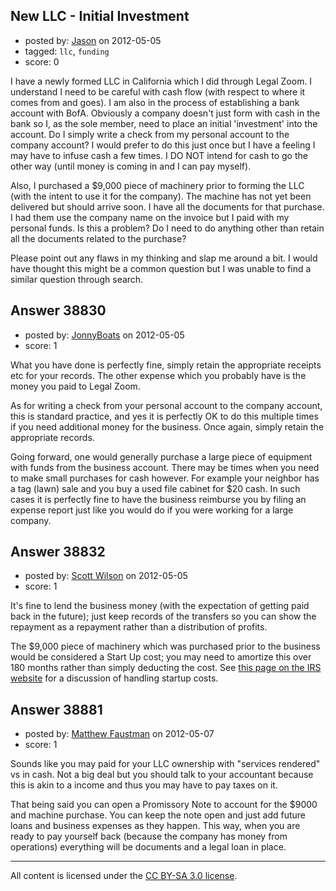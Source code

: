## New LLC - Initial Investment

- posted by: [Jason](https://stackexchange.com/users/-1/17590-jason) on 2012-05-05
- tagged: `llc`, `funding`
- score: 0

I have a newly formed LLC in California which I did through Legal Zoom. I understand I need to be careful with cash flow (with respect to where it comes from and goes). I am also in the process of establishing a bank account with BofA. Obviously a company doesn't just form with cash in the bank so I, as the sole member, need to place an initial 'investment' into the account. Do I simply write a check from my personal account to the company account? I would prefer to do this just once but I have a feeling I may have to infuse cash a few times. I DO NOT intend for cash to go the other way (until money is coming in and I can pay myself).

Also, I purchased a $9,000 piece of machinery prior to forming the LLC (with the intent to use it for the company). The machine has not yet been delivered but should arrive soon. I have all the documents for that purchase. I had them use the company name on the invoice but I paid with my personal funds. Is this a problem? Do I need to do anything other than retain all the documents related to the purchase?

Please point out any flaws in my thinking and slap me around a bit. I would have thought this might be a common question but I was unable to find a similar question through search.


## Answer 38830

- posted by: [JonnyBoats](https://stackexchange.com/users/-1/3100-jonnyboats) on 2012-05-05
- score: 1

What you have done is perfectly fine, simply retain the appropriate receipts etc for your records. The other expense which you probably have is the money you paid to Legal Zoom.

As for writing a check from your personal account to the company account, this is standard practice, and yes it is perfectly OK to do this multiple times if you need additional money for the business. Once again, simply retain the appropriate records.

Going forward, one would generally purchase a large piece of equipment with funds from the business account. There may be times when you need to make small purchases for cash however. For example your neighbor has a tag (lawn) sale and you buy a used file cabinet for $20 cash. In such cases it is perfectly fine to have the business reimburse you by filing an expense report just like you would do if you were working for a large company. 


## Answer 38832

- posted by: [Scott Wilson](https://stackexchange.com/users/-1/17652-scott-wilson) on 2012-05-05
- score: 1

<p>It's fine to lend the business money (with the expectation of getting paid back in the future); just keep records of the transfers so you can show the repayment as a repayment rather than a distribution of profits.</p>

<p>The $9,000 piece of machinery which was purchased prior to the business would be considered a Start Up cost; you may need to amortize this over 180 months rather than simply deducting the cost.  See <a href="http://www.irs.gov/publications/p535/ch08.html#en_US_2011_publink1000208939" rel="nofollow">this page on the IRS website</a> for a discussion of handling startup costs.</p>



## Answer 38881

- posted by: [Matthew Faustman](https://stackexchange.com/users/-1/17855-matthew-faustman) on 2012-05-07
- score: 1

Sounds like you may paid for your LLC ownership with "services rendered" vs in cash. Not a big deal but you should talk to your accountant because this is akin to a income and thus you may have to pay taxes on it.

That being said you can open a Promissory Note to account for the $9000 and machine purchase. You can keep the note open and just add future loans and business expenses as they happen. This way, when you are ready to pay yourself back (because the company has money from operations) everything will be documents and a legal loan in place.






---

All content is licensed under the [CC BY-SA 3.0 license](https://creativecommons.org/licenses/by-sa/3.0/).
